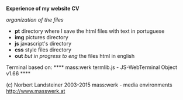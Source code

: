 
**Experience of my website CV**

*organization of the files*
 - **pt**  directory where I save the html files with text in portuguese
 - **img** pictures directory
 - **js** javascript's directory
 - **css** style files directory
 - **out** *but in progress to eng* the files html in english



Terminal based on:
****  mass:werk termlib.js - JS-WebTerminal Object v1.66  ****

  (c) Norbert Landsteiner 2003-2015
  mass:werk - media environments
  <http://www.masswerk.at>
